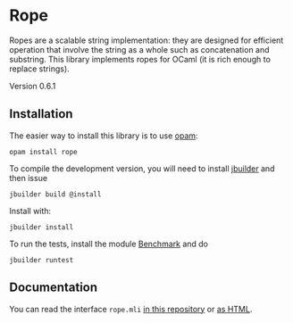 Rope
====

Ropes are a scalable string implementation: they are designed for
efficient operation that involve the string as a whole such as
concatenation and substring. This library implements ropes for OCaml
(it is rich enough to replace strings).

Version 0.6.1

Installation
------------

The easier way to install this library is to use [opam][]:

    opam install rope

To compile the development version, you will need to install [jbuilder][]
and then issue

    jbuilder build @install

Install with:

    jbuilder install

To run the tests, install the module [Benchmark][] and do

    jbuilder runtest


[opam]: http://opam.ocaml.org/
[jbuilder]: https://github.com/janestreet/jbuilder
[benchmark]: https://github.com/Chris00/ocaml-benchmark

Documentation
-------------

You can read the interface `rope.mli` [in this repository](src/rope.mli) or
[as HTML](http://chris00.github.io/ocaml-rope/doc/rope/Rope/).
